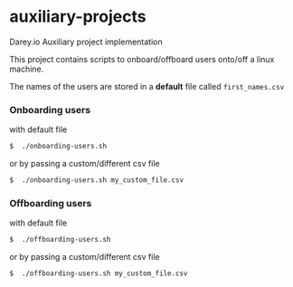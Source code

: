 # auxiliary-projects

Darey.io Auxiliary project implementation

This project contains scripts to onboard/offboard users onto/off a linux machine.

The names of the users are stored in a **default** file called `first_names.csv`

### Onboarding users
with default file
```bash
$  ./onboarding-users.sh
```

or by passing a custom/different csv file
```bash
$  ./onboarding-users.sh my_custom_file.csv
```

### Offboarding users
with default file
```bash
$  ./offboarding-users.sh
```

or by passing a custom/different csv file
```bash
$  ./offboarding-users.sh my_custom_file.csv
```
